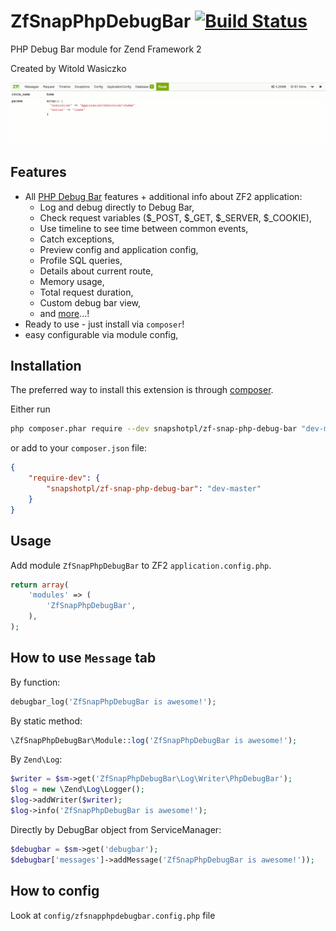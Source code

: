 ZfSnapPhpDebugBar [![Build Status](https://travis-ci.org/snapshotpl/ZfSnapPhpDebugBar.svg?branch=master)](https://travis-ci.org/snapshotpl/ZfSnapPhpDebugBar)
=================

PHP Debug Bar module for Zend Framework 2

Created by Witold Wasiczko

![PHP Debug Bar Messages](docs/img/demo.gif)

Features
--------

* All [PHP Debug Bar](http://phpdebugbar.com/) features + additional info about ZF2 application:
  * Log and debug directly to Debug Bar,
  * Check request variables ($_POST, $_GET, $_SERVER, $_COOKIE),
  * Use timeline to see time between common events,
  * Catch exceptions,
  * Preview config and application config,
  * Profile SQL queries,
  * Details about current route,
  * Memory usage,
  * Total request duration,
  * Custom debug bar view,
  * and [more](http://phpdebugbar.com/)...!
* Ready to use - just install via `composer`!
* easy configurable via module config,

Installation
------------

The preferred way to install this extension is through [composer](http://getcomposer.org/download/).

Either run

```bash
php composer.phar require --dev snapshotpl/zf-snap-php-debug-bar "dev-master"
```

or add to your `composer.json` file:

```json
{
    "require-dev": {
        "snapshotpl/zf-snap-php-debug-bar": "dev-master"
    }
}
```

Usage
-----

Add module `ZfSnapPhpDebugBar` to ZF2 `application.config.php`.

```php
return array(
    'modules' => (
        'ZfSnapPhpDebugBar',
    ),
);
```

How to use `Message` tab
------------------------

By function:

```php
debugbar_log('ZfSnapPhpDebugBar is awesome!');
```

By static method:

```php
\ZfSnapPhpDebugBar\Module::log('ZfSnapPhpDebugBar is awesome!');
```

By `Zend\Log`:

```php
$writer = $sm->get('ZfSnapPhpDebugBar\Log\Writer\PhpDebugBar');
$log = new \Zend\Log\Logger();
$log->addWriter($writer);
$log->info('ZfSnapPhpDebugBar is awesome!');
```

Directly by DebugBar object from ServiceManager:
```php
$debugbar = $sm->get('debugbar');
$debugbar['messages']->addMessage('ZfSnapPhpDebugBar is awesome!'));
```

How to config
-------------
Look at `config/zfsnapphpdebugbar.config.php` file
